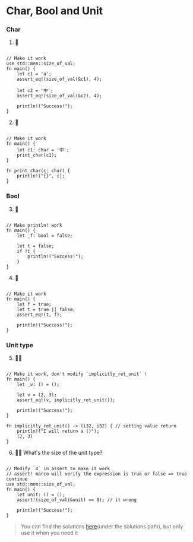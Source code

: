 # Char, Bool and Unit

### Char

1. 🌟

```rust,editable

// Make it work
use std::mem::size_of_val;
fn main() {
    let c1 = 'a';
    assert_eq!(size_of_val(&c1), 4);

    let c2 = '中';
    assert_eq!(size_of_val(&c2), 4);

    println!("Success!");
}

```

2. 🌟

```rust,editable

// Make it work
fn main() {
    let c1: char = '中';
    print_char(c1);
}

fn print_char(c: char) {
    println!("{}", c);
}

```

### Bool

3. 🌟

```rust,editable

// Make println! work
fn main() {
    let _f: bool = false;

    let t = false;
    if !t {
        println!("Success!");
    }
}
```

4. 🌟

```rust,editable

// Make it work
fn main() {
    let f = true;
    let t = true || false;
    assert_eq!(t, f);

    println!("Success!");
}
```

### Unit type

5. 🌟🌟

```rust,editable

// Make it work, don't modify `implicitly_ret_unit` !
fn main() {
    let _v: () = ();

    let v = (2, 3);
    assert_eq!(v, implicitly_ret_unit());

    println!("Success!");
}

fn implicitly_ret_unit() -> (i32, i32) { // setting value return
    println!("I will return a ()");
    (2, 3)
}
```

6. 🌟🌟 What's the size of the unit type?

```rust,editable

// Modify `4` in assert to make it work
// assert! marco will verify the expression is true or false => true continue
use std::mem::size_of_val;
fn main() {
    let unit: () = ();
    assert!(size_of_val(&unit) == 0); // it wrong

    println!("Success!");
}
```

> You can find the solutions [here](https://github.com/sunface/rust-by-practice)(under the solutions path), but only use it when you need it

